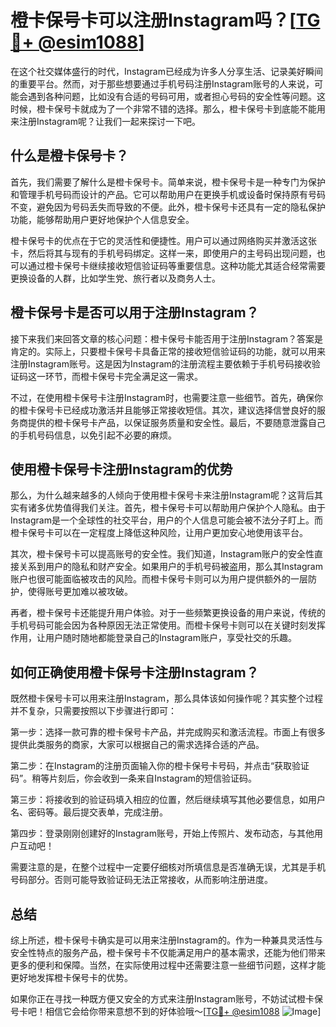 # 橙卡保号卡可以注册Instagram吗？[[TG💪+ @esim1088](https://t.me/s/esim1088)]

在这个社交媒体盛行的时代，Instagram已经成为许多人分享生活、记录美好瞬间的重要平台。然而，对于那些想要通过手机号码注册Instagram账号的人来说，可能会遇到各种问题，比如没有合适的号码可用，或者担心号码的安全性等问题。这时候，橙卡保号卡就成为了一个非常不错的选择。那么，橙卡保号卡到底能不能用来注册Instagram呢？让我们一起来探讨一下吧。

## 什么是橙卡保号卡？

首先，我们需要了解什么是橙卡保号卡。简单来说，橙卡保号卡是一种专门为保护和管理手机号码而设计的产品。它可以帮助用户在更换手机或设备时保持原有号码不变，避免因为号码丢失而导致的不便。此外，橙卡保号卡还具有一定的隐私保护功能，能够帮助用户更好地保护个人信息安全。

橙卡保号卡的优点在于它的灵活性和便捷性。用户可以通过网络购买并激活这张卡，然后将其与现有的手机号码绑定。这样一来，即使用户的主号码出现问题，也可以通过橙卡保号卡继续接收短信验证码等重要信息。这种功能尤其适合经常需要更换设备的人群，比如学生党、旅行者以及商务人士。

## 橙卡保号卡是否可以用于注册Instagram？

接下来我们来回答文章的核心问题：橙卡保号卡能否用于注册Instagram？答案是肯定的。实际上，只要橙卡保号卡具备正常的接收短信验证码的功能，就可以用来注册Instagram账号。这是因为Instagram的注册流程主要依赖于手机号码接收验证码这一环节，而橙卡保号卡完全满足这一需求。

不过，在使用橙卡保号卡注册Instagram时，也需要注意一些细节。首先，确保你的橙卡保号卡已经成功激活并且能够正常接收短信。其次，建议选择信誉良好的服务商提供的橙卡保号卡产品，以保证服务质量和安全性。最后，不要随意泄露自己的手机号码信息，以免引起不必要的麻烦。

## 使用橙卡保号卡注册Instagram的优势

那么，为什么越来越多的人倾向于使用橙卡保号卡来注册Instagram呢？这背后其实有诸多优势值得我们关注。首先，橙卡保号卡可以帮助用户保护个人隐私。由于Instagram是一个全球性的社交平台，用户的个人信息可能会被不法分子盯上。而橙卡保号卡可以在一定程度上降低这种风险，让用户更加安心地使用该平台。

其次，橙卡保号卡可以提高账号的安全性。我们知道，Instagram账户的安全性直接关系到用户的隐私和财产安全。如果用户的手机号码被盗用，那么其Instagram账户也很可能面临被攻击的风险。而橙卡保号卡则可以为用户提供额外的一层防护，使得账号更加难以被攻破。

再者，橙卡保号卡还能提升用户体验。对于一些频繁更换设备的用户来说，传统的手机号码可能会因为各种原因无法正常使用。而橙卡保号卡则可以在关键时刻发挥作用，让用户随时随地都能登录自己的Instagram账户，享受社交的乐趣。

## 如何正确使用橙卡保号卡注册Instagram？

既然橙卡保号卡可以用来注册Instagram，那么具体该如何操作呢？其实整个过程并不复杂，只需要按照以下步骤进行即可：

第一步：选择一款可靠的橙卡保号卡产品，并完成购买和激活流程。市面上有很多提供此类服务的商家，大家可以根据自己的需求选择合适的产品。

第二步：在Instagram的注册页面输入你的橙卡保号卡号码，并点击“获取验证码”。稍等片刻后，你会收到一条来自Instagram的短信验证码。

第三步：将接收到的验证码填入相应的位置，然后继续填写其他必要信息，如用户名、密码等。最后提交表单，完成注册。

第四步：登录刚刚创建好的Instagram账号，开始上传照片、发布动态，与其他用户互动吧！

需要注意的是，在整个过程中一定要仔细核对所填信息是否准确无误，尤其是手机号码部分。否则可能导致验证码无法正常接收，从而影响注册进度。

## 总结

综上所述，橙卡保号卡确实是可以用来注册Instagram的。作为一种兼具灵活性与安全性特点的服务产品，橙卡保号卡不仅能满足用户的基本需求，还能为他们带来更多的便利和保障。当然，在实际使用过程中还需要注意一些细节问题，这样才能更好地发挥橙卡保号卡的优势。

如果你正在寻找一种既方便又安全的方式来注册Instagram账号，不妨试试橙卡保号卡吧！相信它会给你带来意想不到的好体验哦～[[TG💪+ @esim1088](https://t.me/s/esim1088) ![Image](https://i.postimg.cc/4NQfJmqS/Snipaste-2025-05-13-00-14-12.png)]